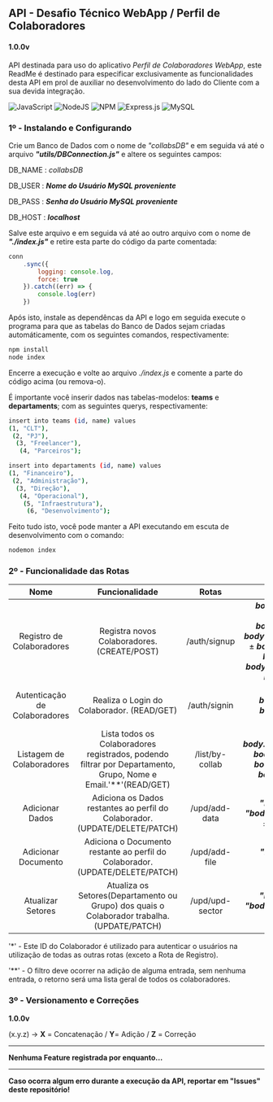 ## **API - Desafio Técnico WebApp / Perfil de Colaboradores**

#### 1.0.0v

API destinada para uso do aplicativo *Perfil de Colaboradores WebApp*, este ReadMe é destinado para especificar exclusivamente as funcionalidades desta API em prol de auxiliar no desenvolvimento do lado do Cliente com a sua devida integração.

![JavaScript](https://img.shields.io/badge/javascript-%23323330.svg?style=for-the-badge&logo=javascript&logoColor=%23F7DF1E)
![NodeJS](https://img.shields.io/badge/node.js-%2343853D.svg?style=for-the-badge&logo=node.js&logoColor=white)
![NPM](https://img.shields.io/badge/NPM-%23000000.svg?style=for-the-badge&logo=npm&logoColor=white)
![Express.js](https://img.shields.io/badge/express.js-%23404d59.svg?style=for-the-badge&logo=express&logoColor=%2361DAFB)
![MySQL](https://img.shields.io/badge/mysql-%2300f.svg?style=for-the-badge&logo=mysql&logoColor=white)

### 1º - Instalando e Configurando

Crie um Banco de Dados com o nome de *"collabsDB"* e em seguida vá até o arquivo ***"utils/DBConnection.js"*** e altere os seguintes campos:

DB_NAME : *collabsDB*

DB_USER : ***Nome do Usuário MySQL proveniente***

DB_PASS : ***Senha do Usuário MySQL proveniente***

DB_HOST : ***localhost***

Salve este arquivo e em seguida vá até ao outro arquivo com o nome de ***"./index.js"*** e retire esta parte do código da parte comentada:

~~~javascript
conn
    .sync({
        logging: console.log,
        force: true
    }).catch((err) => {
        console.log(err)
    })
~~~

Após isto, instale as dependêncas da API e logo em seguida execute o programa para que as tabelas do Banco de Dados sejam criadas automáticamente, com os seguintes comandos, respectivamente:
~~~bash
npm install
node index
~~~

Encerre a execução e volte ao arquivo *./index.js* e comente a parte do código acima (ou remova-o).

É importante você inserir dados nas tabelas-modelos: **teams** e **departaments**; com as seguintes querys, respectivamente:

~~~bash
insert into teams (id, name) values
(1, "CLT"),
 (2, "PJ"),
  (3, "Freelancer"),
   (4, "Parceiros");
~~~

~~~bash
insert into departaments (id, name) values 
(1, "Financeiro"),
 (2, "Administração"),
  (3, "Direção"),
   (4, "Operacional"),
    (5, "Infraestrutura"),
     (6, "Desenvolvimento");
~~~

Feito tudo isto, você pode manter a API executando em escuta de desenvolvimento com o comando:
~~~bash
nodemon index
~~~

### 2º - Funcionalidade das Rotas

|   Nome	|   Funcionalidade	|   Rotas	|   Entrada	|  Saída 	|
|:--:	|:--:	|  :-:	|:-:	|:--:	|
|   Registro de Colaboradores	|   Registra novos Colaboradores. (CREATE/POST)	|   /auth/signup	|   ***body.username*** ± ***body.email*** ± ***body.password*** ± ***body.photo*** ± ***body.age*** ± ***body.description*** ± ***body.status*** ± ***body.departamentId*** ± ***body.groupId*** 	|   Status 200  ***"Colaborador cadastrado."***	|
|   Autenticação de Colaboradores	|   Realiza o Login do Colaborador. (READ/GET)	|   /auth/signin	|   ***body.username***  ***body.password***	|   Status 200 ***"Sucesso!"*** / ID do Colaborador Autenticado'*'	| 
|   Listagem de Colaboradores	|   Lista todos os Colaboradores registrados, podendo filtrar por Departamento, Grupo, Nome e Email.'**'(READ/GET) 	|   /list/by-collab	|   ***body.departamentFilter*** ***body.groupFilter*** ± ***body.nameFilter*** ± ***body.emailFilter***	|   Status 200 / Listagem Filtrada de Colaboradores	|
|   Adicionar Dados	|   Adiciona os Dados restantes ao perfil do Colaborador.(UPDATE/DELETE/PATCH)	|   /upd/add-data	|  ***"body.photo"*** ± ***"body.age"*** ± ***body.bio*** ±  ***body.status***	|   Status 200 ***"Dados do Colaborador Alterados com Sucesso"***	|
|   Adicionar Documento	|   Adiciona o Documento restante ao perfil do Colaborador.(UPDATE/DELETE/PATCH)	|   /upd/add-file	|   ***"body.name"***   ± ***"body.file"***	|   Status 200  ***"Arquivo do Colaborador Alterado com Sucesso"***	|
|   Atualizar Setores	|   Atualiza os Setores(Departamento ou Grupo) dos quais o Colaborador trabalha.(UPDATE/PATCH)	|   /upd/upd-sector	|   ***"body.group"*** ± ***"body.departament"*** ± ***"body.status***	| Status 200 ***"Sucesso em Atualizar o Departamento/Grupo do Colaborador."***

'*' - Este ID do Colaborador é utilizado para autenticar o usuários na utilização de todas as outras rotas (exceto a Rota de Registro).

'**' - O filtro deve ocorrer na adição de alguma entrada, sem nenhuma entrada, o retorno será uma lista geral de todos os colaboradores.

### 3º - Versionamento e Correções
**1.0.0v**

(x.y.z) →  **X** = Concatenação / **Y**= Adição / **Z** = Correção

___________________________________________________
**Nenhuma Feature registrada por enquanto...**

___________________________________________________
**Caso ocorra algum erro durante a execução da API, reportar em "Issues" deste repositório!**
